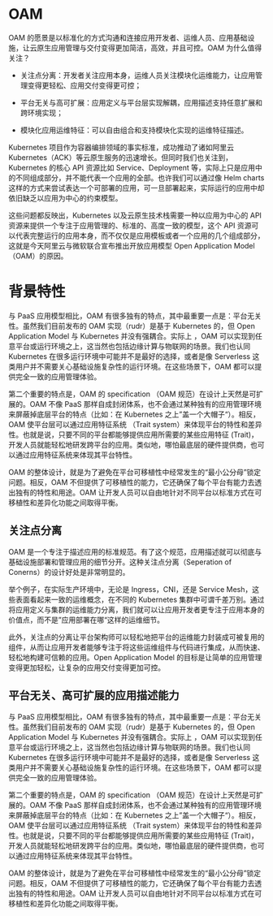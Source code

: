 # OAM

OAM 的愿景是以标准化的方式沟通和连接应用开发者、运维人员、应用基础设施，让云原生应用管理与交付变得更加简洁，高效，并且可控。OAM 为什么值得关注？

- 关注点分离：开发者关注应用本身，运维人员关注模块化运维能力，让应用管理变得更轻松、应用交付变得更可控；

- 平台无关与高可扩展：应用定义与平台层实现解耦，应用描述支持任意扩展和跨环境实现；

- 模块化应用运维特征：可以自由组合和支持模块化实现的运维特征描述。

Kubernetes 项目作为容器编排领域的事实标准，成功推动了诸如阿里云 Kubernetes（ACK）等云原生服务的迅速增长。但同时我们也关注到，Kubernetes 的核心 API 资源比如 Service、Deployment 等，实际上只是应用中的不同组成部分，并不能代表一个应用的全部。也许我们可以通过像 Helm charts 这样的方式来尝试表达一个可部署的应用，可一旦部署起来，实际运行的应用中却依旧缺乏以应用为中心的约束模型。

这些问题都反映出，Kubernetes 以及云原生技术栈需要一种以应用为中心的 API 资源来提供一个专注于应用管理的、标准的、高度一致的模型，这个 API 资源可以代表完整运行的应用本身，而不仅仅是应用模板或者一个应用的几个组成部分，这就是今天阿里云与微软联合宣布推出开放应用模型 Open Application Model （OAM）的原因。

# 背景特性

与 PaaS 应用模型相比，OAM 有很多独有的特点，其中最重要一点是：平台无关性。虽然我们目前发布的 OAM 实现（rudr）是基于 Kubernetes 的，但 Open Application Model 与 Kubernetes 并没有强耦合。实际上 ，OAM 可以实现到任意平台或运行环境之上，这当然也包括边缘计算与物联网的场景。我们也认同 Kubernetes 在很多运行环境中可能并不是最好的选择，或者是像 Serverless 这类用户并不需要关心基础设施复杂性的运行环境。在这些场景下，OAM 都可以提供完全一致的应用管理体验。

第二个重要的特点是，OAM 的 specification （OAM 规范）在设计上天然是可扩展的。OAM 不像 PaaS 那样自成封闭体系，也不会通过某种独有的应用管理环境来屏蔽掉底层平台的特点（比如：在 Kubernetes 之上”盖一个大帽子“）。相反，OAM 使平台层可以通过应用特征系统 （Trait system）来体现平台的特性和差异性。也就是说，只要不同的平台都能够提供应用所需要的某些应用特征 (Trait)，开发人员就能轻松地研发跨平台的应用。类似地，哪怕最底层的硬件提供商，也可以通过应用特征系统来体现其平台特性。

OAM 的整体设计，就是为了避免在平台可移植性中经常发生的“最小公分母”锁定问题。相反，OAM 不但提供了可移植性的能力，它还确保了每个平台有能力去透出独有的特性和用途。OAM 让开发人员可以自由地针对不同平台以标准方式在可移植性和差异化功能之间取得平衡。

## 关注点分离

OAM 是一个专注于描述应用的标准规范。有了这个规范，应用描述就可以彻底与基础设施部署和管理应用的细节分开。这种关注点分离（Seperation of Conerns）的设计好处是非常明显的。

举个例子，在实际生产环境中，无论是 Ingress，CNI，还是 Service Mesh，这些表面看起来一致的运维概念，在不同的 Kubernetes 集群中可谓千差万别。通过将应用定义与集群的运维能力分离，我们就可以让应用开发者更专注于应用本身的价值点，而不是”应用部署在哪“这样的运维细节。

此外，关注点的分离让平台架构师可以轻松地把平台的运维能力封装成可被复用的组件，从而让应用开发者能够专注于将这些运维组件与代码进行集成，从而快速、轻松地构建可信赖的应用。Open Application Model 的目标是让简单的应用管理变得更加轻松，让复杂的应用交付变得更加可控。

## 平台无关、高可扩展的应用描述能力

与 PaaS 应用模型相比，OAM 有很多独有的特点，其中最重要一点是：平台无关性。虽然我们目前发布的 OAM 实现（rudr）是基于 Kubernetes 的，但 Open Application Model 与 Kubernetes 并没有强耦合。实际上 ，OAM 可以实现到任意平台或运行环境之上，这当然也包括边缘计算与物联网的场景。我们也认同 Kubernetes 在很多运行环境中可能并不是最好的选择，或者是像 Serverless 这类用户并不需要关心基础设施复杂性的运行环境。在这些场景下，OAM 都可以提供完全一致的应用管理体验。

第二个重要的特点是，OAM 的 specification （OAM 规范）在设计上天然是可扩展的。OAM 不像 PaaS 那样自成封闭体系，也不会通过某种独有的应用管理环境来屏蔽掉底层平台的特点（比如：在 Kubernetes 之上”盖一个大帽子“）。相反，OAM 使平台层可以通过应用特征系统 （Trait system）来体现平台的特性和差异性。也就是说，只要不同的平台都能够提供应用所需要的某些应用特征 (Trait)，开发人员就能轻松地研发跨平台的应用。类似地，哪怕最底层的硬件提供商，也可以通过应用特征系统来体现其平台特性。

OAM 的整体设计，就是为了避免在平台可移植性中经常发生的“最小公分母”锁定问题。相反，OAM 不但提供了可移植性的能力，它还确保了每个平台有能力去透出独有的特性和用途。OAM 让开发人员可以自由地针对不同平台以标准方式在可移植性和差异化功能之间取得平衡。
